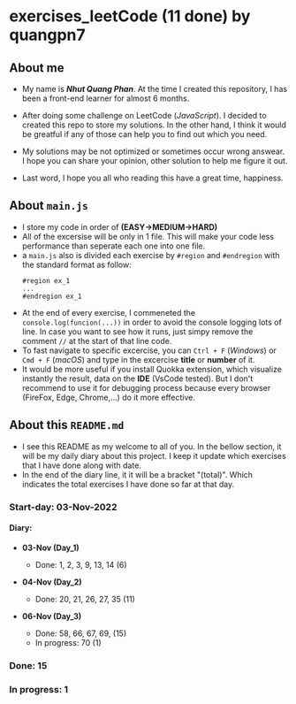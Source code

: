 # exercises_leetCode (11 done) by quangpn7
## About me
- My name is **_Nhut Quang Phan_**. At the time I created this repository, I has been a front-end learner for almost 6 months.

- After doing some challenge  on LeetCode (_JavaScript_). I decided to created this repo to store my solutions. In the other hand, I think it would be greatful if any of those can help you to find out which you need.

- My solutions may be not optimized or sometimes occur wrong answear. I hope you can share your opinion, other solution to help me figure it out.

- Last word, I hope you all who reading this have a great time, happiness.
## About `main.js`
- I store my code in order of **(EASY->MEDIUM->HARD)**
- All of the excersise will be only in 1 file. This will make your code less performance than seperate each one into one file.
- a `main.js` also is divided each exercise by `#region` and `#endregion` with the standard format as follow:
  ```
  #region ex_1
  ...
  #endregion ex_1
  ```
- At the end of every exercise, I commeneted the `console.log(funcion(...))` in order to avoid the console logging lots of line. In case you want to see how it runs, just simpy remove the comment `//` at the start of that line code.
- To fast navigate to specific excercise, you can `Ctrl + F` (_Windows_) or  `Cmd + F` (_macOS_) and type in the excercise **title** or **number** of it.
- It would be more useful if you install Quokka extension, which visualize instantly the result, data on the **IDE** (VsCode tested). But I don't recommend to use it for debugging process because every browser (FireFox, Edge, Chrome,...) do it more effective.
## About this `README.md`
- I see this README as my welcome to all of you. In the bellow section, it will be my daily diary about this project. I keep it update which exercises that I have done along with date.
- In the end of the diary line, it it will be a bracket "(total)". Which indicates the total exercises I have done so far at that day.
### Start-day: 03-Nov-2022


#### Diary:
-  **03-Nov (Day_1)**
    - Done: 1, 2, 3, 9, 13, 14 (6)
    
- **04-Nov (Day_2)**
    - Done: 20, 21, 26, 27, 35 (11)

- **06-Nov (Day_3)**
    - Done: 58, 66, 67, 69, (15)
    - In progress: 70 (1)

### Done: 15
### In progress: 1